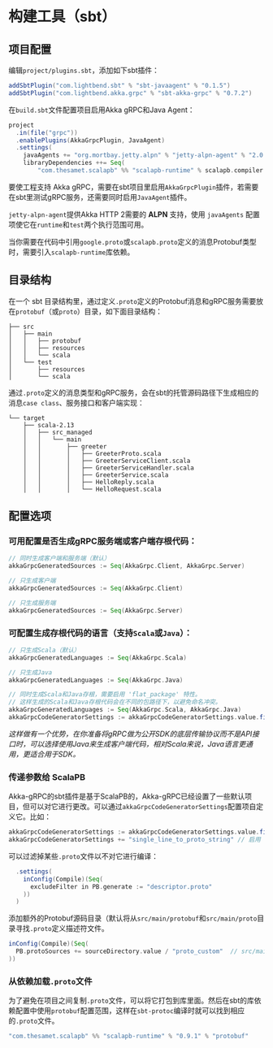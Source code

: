 # 构建工具（sbt）

## 项目配置

编辑`project/plugins.sbt`，添加如下sbt插件：
```sbt
addSbtPlugin("com.lightbend.sbt" % "sbt-javaagent" % "0.1.5")
addSbtPlugin("com.lightbend.akka.grpc" % "sbt-akka-grpc" % "0.7.2")
```

在`build.sbt`文件配置项目启用Akka gRPC和Java Agent：
```sbt
project
  .in(file("grpc"))
  .enablePlugins(AkkaGrpcPlugin, JavaAgent)
  .settings(
    javaAgents += "org.mortbay.jetty.alpn" % "jetty-alpn-agent" % "2.0.9" % "runtime;test",
    libraryDependencies ++= Seq(
        "com.thesamet.scalapb" %% "scalapb-runtime" % scalapb.compiler.Version.scalapbVersion % "protobuf"))
```

要使工程支持 Akka gRPC，需要在sbt项目里启用`AkkaGrpcPlugin`插件，若需要在sbt里测试gRPC服务，还需要同时启用`JavaAgent`插件。

`jetty-alpn-agent`提供Akka HTTP 2需要的 **ALPN** 支持，使用 `javaAgents` 配置项使它在`runtime`和`test`两个执行范围可用。

当你需要在代码中引用`google.proto`或`scalapb.proto`定义的消息Protobuf类型时，需要引入`scalapb-runtime`库依赖。

## 目录结构

在一个 sbt 目录结构里，通过定义`.proto`定义的Protobuf消息和gRPC服务需要放在`protobuf`（或`proto`）目录，如下面目录结构：

```
├── src
│   ├── main
│   │   ├── protobuf
│   │   ├── resources
│   │   └── scala
│   └── test
│       ├── resources
│       └── scala
```

通过`.proto`定义的消息类型和gRPC服务，会在sbt的托管源码路径下生成相应的消息`case class`、服务接口和客户端实现：

```
└── target
    ├── scala-2.13
    │   ├── src_managed
    │   │   └── main
    │   │       ├── greeter
    │   │       │   ├── GreeterProto.scala
    │   │       │   ├── GreeterServiceClient.scala
    │   │       │   ├── GreeterServiceHandler.scala
    │   │       │   ├── GreeterService.scala
    │   │       │   ├── HelloReply.scala
    │   │       │   └── HelloRequest.scala
```

## 配置选项

### 可用配置是否生成gRPC服务端或客户端存根代码：

```sbt
// 同时生成客户端和服务端（默认）
akkaGrpcGeneratedSources := Seq(AkkaGrpc.Client, AkkaGrpc.Server)

// 只生成客户端
akkaGrpcGeneratedSources := Seq(AkkaGrpc.Client)

// 只生成服务端
akkaGrpcGeneratedSources := Seq(AkkaGrpc.Server)
```

### 可配置生成存根代码的语言（支持`Scala`或`Java`）：

```sbt
// 只生成Scala（默认）
akkaGrpcGeneratedLanguages := Seq(AkkaGrpc.Scala)

// 只生成Java
akkaGrpcGeneratedLanguages := Seq(AkkaGrpc.Java)

// 同时生成Scala和Java存根，需要启用 'flat_package' 特性。
// 这样生成的Scala和Java存根代码会在不同的包路径下，以避免命名冲突。
akkaGrpcGeneratedLanguages := Seq(AkkaGrpc.Scala, AkkaGrpc.Java)
akkaGrpcCodeGeneratorSettings := akkaGrpcCodeGeneratorSettings.value.filterNot(_ == "flat_package")
```

*这样做有一个优势，在你准备将gRPC做为公开SDK的底层传输协议而不是API接口时，可以选择使用Java来生成客户端代码，相对Scala来说，Java语言更通用，更适合用于SDK。*

### 传递参数给 ScalaPB

Akka-gRPC的sbt插件是基于ScalaPB的，Akka-gRPC已经设置了一些默认项目，但可以对它进行更改。可以通过`akkaGrpcCodeGeneratorSettings`配置项自定义它。比如：
```sbt
akkaGrpcCodeGeneratorSettings := akkaGrpcCodeGeneratorSettings.value.filterNot(_ == "flat_package") // 不启用 flat_package
akkaGrpcCodeGeneratorSettings += "single_line_to_proto_string" // 启用 single_line_to_proto_string
```

可以过滤掉某些`.proto`文件以不对它进行编译：
```sbt
  .settings(
    inConfig(Compile)(Seq(
      excludeFilter in PB.generate := "descriptor.proto"
    ))
  )
```

添加额外的Protobuf源码目录（默认将从`src/main/protobuf`和`src/main/proto`目录寻找`.proto`定义描述符文件。
```sbt
inConfig(Compile)(Seq(
  PB.protoSources += sourceDirectory.value / "proto_custom"  // src/main/proto_custom
))
```

### 从依赖加载`.proto`文件

为了避免在项目之间复制`.proto`文件，可以将它打包到库里面。然后在sbt的库依赖配置中使用`protobuf`配置范围，这样在`sbt-protoc`编译时就可以找到相应的`.proto`文件。
```scala
"com.thesamet.scalapb" %% "scalapb-runtime" % "0.9.1" % "protobuf"
```
